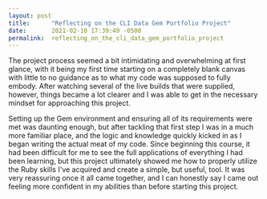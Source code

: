 ```yaml
---
layout: post
title:      "Reflecting on the CLI Data Gem Portfolio Project"
date:       2021-02-10 17:39:49 -0500
permalink:  reflecting_on_the_cli_data_gem_portfolio_project
---
```



The project process seemed a bit intimidating and overwhelming at first glance, with it being my first time starting on a completely blank canvas with little to no guidance as to what my code was supposed to fully embody. After watching several of the live builds that were supplied, however, things became a lot clearer and I was able to get in the necessary mindset for approaching this project. 

Setting up the Gem environment and ensuring all of its requirements were met was daunting enough, but after tackling that first step I was in a much more familiar place, and the logic and knowledge quickly kicked in as I began writing the actual meat of my code. Since beginning this course, it had been difficult for me to see the full applications of everything I had been learning, but this project ultimately showed me how to properly utilize the Ruby skills I've acquired and create a simple, but useful, tool. It was very reassuring once it all came together, and I can honestly say I came out feeling more confident in my abilities than before starting this project. 
